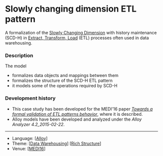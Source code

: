 # Slowly changing dimension ETL pattern

A formalization of the [Slowly Changing Dimension](https://en.wikipedia.org/wiki/Slowly_changing_dimension) with history maintenance (SCD-H) in [Extract, Transform, Load](https://en.wikipedia.org/wiki/Extract,_transform,_load) (ETL) processes often used in data warehousing.

### Description

The model
* formalizes data objects and mappings between them
* formalizes the structure of the SCD-H ETL pattern
* it models some of the operations required by SCD-H

### Development history

* This case study has been developed for the MEDI'16 paper *[Towards a formal validation of ETL patterns behavior](http://nmacedo.github.io/pubs.html#medi16)*, where it is described.
* Alloy models have been developed and analyzed under the *Alloy Analyzer 4.2_2015-02-22*.

---

* Language: [[Alloy](https://github.com/nmacedo/MSV/wiki/By-Language#alloy)]
* Theme: [[Data Warehousing](https://github.com/nmacedo/MSV/wiki/By-Theme#data-warehousing)] [[Rich Structure](https://github.com/nmacedo/MSV/wiki/By-Theme#rich-structure)]
* Venue: [[MEDI16](https://github.com/nmacedo/MSV/wiki/By-Venue#research)]
